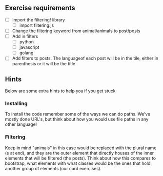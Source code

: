 ## Exercise requirements

- [ ] Import the filtering! library
  - [ ] import filtering.js
- [ ] Change the filtering keyword from animal/animals to post/posts
- [ ] Add in filters
  - [ ] python
  - [ ] javascript
  - [ ] golang
- [ ] Add filters to posts. The languageof each post will be in the tile, either in parenthesis or it will be the title

## Hints

Below are some extra hints to help you if you get stuck

### Installing

To install the code remember some of the ways we can do paths. We've mostly done URL's, but think about how you would use file paths in any other language!

### Filtering

Keep in mind "animals" in this case would be replaced with the plural name (s at end), and they are the outer element that directly houses of the inner elements that will be filtered (the posts). Think about how this compares to bootstrap, what elements with what classes would be the ones that hold another group of elements (our card exercises).
